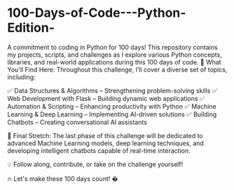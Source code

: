 # 100-Days-of-Code---Python-Edition-
A commitment to coding in Python for 100 days! This repository contains my projects, scripts, and challenges as I explore various Python concepts, libraries, and real-world applications during this 100 days of code.
📌 What You'll Find Here:
Throughout this challenge, I’ll cover a diverse set of topics, including:

✅ Data Structures & Algorithms – Strengthening problem-solving skills
✅ Web Development with Flask – Building dynamic web applications
✅ Automation & Scripting – Enhancing productivity with Python
✅ Machine Learning & Deep Learning – Implementing AI-driven solutions
✅ Building Chatbots – Creating conversational AI assistants

🔹 Final Stretch: The last phase of this challenge will be dedicated to advanced Machine Learning models, deep learning techniques, and developing intelligent chatbots capable of real-time interaction.

💡 Follow along, contribute, or take on the challenge yourself!

🔥 Let's make these 100 days count! �
